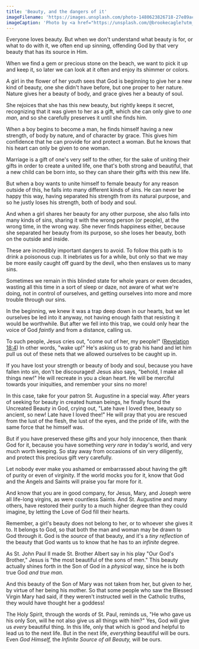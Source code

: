 ```yaml
---
title: 'Beauty, and the dangers of it'
imageFilename: 'https://images.unsplash.com/photo-1480623826718-27e89ac63a4f?ixlib=rb-1.2.1&ixid=MnwxMjA3fDB8MHxwaG90by1wYWdlfHx8fGVufDB8fHx8&auto=format&fit=crop&w=1470&q=80'
imageCaption: 'Photo by <a href="https://unsplash.com/@brookecagle?utm_source=unsplash&utm_medium=referral&utm_content=creditCopyText">Brooke Cagle</a> on <a href="https://unsplash.com/?utm_source=unsplash&utm_medium=referral&utm_content=creditCopyText">Unsplash</a>'
---
```


Everyone loves beauty. But when we don't understand what beauty is for, or what to do with it, we often end up sinning, offending God by that very beauty that has its source in Him.

When we find a gem or precious stone on the beach, we want to pick it up and keep it, so later we can look at it often and enjoy its shimmer or colors.

A girl in the flower of her youth sees that God is beginning to give her a new kind of beauty, one she didn't have before, but one proper to her nature. Nature gives her a beauty of body, and grace gives her a beauty of soul.

She rejoices that she has this new beauty, but rightly keeps it secret, recognizing that it was given to her as a gift, which she can only give to *one man,* and so she carefully preserves it until she finds him.

When a boy begins to become a man, he finds himself having a new strength, of body by nature, and of character by grace. This gives him confidence that he can provide for and protect a woman. But he knows that his heart can only be given to one woman.

Marriage is a gift of one's very self to the other, for the sake of uniting their gifts in order to create a united life, one that's both strong and beautiful, that a new child can be born into, so they can share their gifts with this new life.

But when a boy wants to unite himself to female beauty for any reason outside of this, he falls into many different kinds of sins. He can never be happy this way, having separated his strength from its natural purpose, and so he justly loses his strength, both of body and soul.

And when a girl shares her beauty for any other purpose, she also falls into many kinds of sins, sharing it with the wrong person (or people), at the wrong time, in the wrong way. She never finds happiness either, because she separated her beauty from its purpose, so she loses her beauty, both on the outside and inside.

These are incredibly important dangers to avoid. To follow this path is to drink a poisonous cup. It inebriates us for a while, but only so that we may be more easily caught off guard by the devil, who then enslaves us to many sins.

Sometimes we remain in this blinded state for whole years or even decades, wasting all this time in a sort of sleep or daze, not aware of what we're doing, not in control of ourselves, and getting ourselves into more and more trouble through our sins.

In the beginning, we knew it was a trap deep down in our hearts, but we let ourselves be led into it anyway, not having enough faith that resisting it would be worthwhile. But after we fell into this trap, we could only hear the voice of God *faintly* and from a distance, calling us.

To such people, Jesus cries out, "come out of her, my people!" ([Revelation 18:4](https://www.biblegateway.com/passage/?search=Revelation+18&version=RSVCE)) In other words, "wake up!" He's asking us to grab his hand and let him pull us out of these nets that we allowed ourselves to be caught up in.

If you have lost your strength or beauty of body and soul, because you have fallen into sin, don't be discouraged! Jesus also says, "behold, I make all things new!" He will recreate in you a clean heart. He will be merciful towards your iniquities, and remember your sins no more!

In this case, take for your patron St. Augustine in a special way. After years of seeking for beauty in created human beings, he finally found the Uncreated Beauty in God, crying out, "Late have I loved thee, beauty so ancient, so new! Late have I loved thee!" He will pray that you are rescued from the lust of the flesh, the lust of the eyes, and the pride of life, with the same force that he himself was.

But if you have preserved these gifts and your holy innocence, then thank God for it, because you have something *very rare* in today's world, and very much worth keeping. So stay away from occasions of sin very diligently, and protect this precious gift very carefully.

Let nobody ever make you ashamed or embarrassed about having the gift of purity or even of virginity. If the world mocks you for it, know that God and the Angels and Saints will praise you far more for it.

And know that you are in good company, for Jesus, Mary, and Joseph were all life-long virgins, as were countless Saints. And St. Augustine and many others, have restored their purity to a much higher degree than they could imagine, by letting the Love of God fill their hearts.

Remember, a girl's beauty does not belong to her, or to whoever she gives it to. It belongs to God, so that both the man and woman may be drawn to God through it. God is the *source* of that beauty, and it's a *tiny reflection* of the beauty that God wants us to know that he has to an *infinite* degree.

As St. John Paul II made St. Brother Albert say in his play "Our God's Brother," Jesus is "the most beautiful of the sons of men." This beauty actually shines forth in the Son of God in a *physical* way, since he is both true God *and true man.*

And this beauty of the Son of Mary was not taken from her, but given *to* her, by virtue of her being his mother. So that some people who saw the Blessed Virgin Mary had said, if they weren't instructed well in the Catholic truths, they would have thought her a goddess!

The Holy Spirit, through the words of St. Paul, reminds us, "He who gave us his only Son, will he not also give us all things with him?" Yes, God will give us *every* beautiful thing. In this life, only that which is good and helpful to lead us to the next life. But in the next life, *everything* beautiful will be ours. Even *God Himself,* the *Infinite Source of all Beauty,* will be ours.

